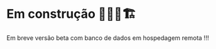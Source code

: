 # Em construção :construction::construction_worker_man::building_construction:

Em breve versão beta com banco de dados em hospedagem remota !!!

